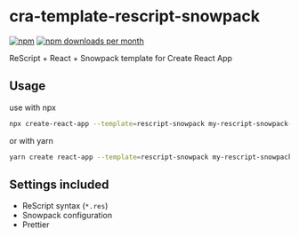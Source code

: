 # cra-template-rescript-snowpack

[![npm](https://img.shields.io/npm/v/cra-template-rescript-snowpack)](https://npm.im/cra-template-rescript-snowpack)
[![npm downloads per month](https://img.shields.io/npm/dm/cra-template-rescript-snowpack)](https://npm.im/cra-template-rescript-snowpack)

ReScript + React + Snowpack template for Create React App

## Usage

use with npx

```sh
npx create-react-app --template=rescript-snowpack my-rescript-snowpack-app
```

or with yarn

```sh
yarn create react-app --template=rescript-snowpack my-rescript-snowpack-app
```

## Settings included

- ReScript syntax (`*.res`)
- Snowpack configuration
- Prettier
